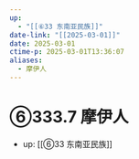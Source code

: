 ```yaml
---
up:
  - "[[⑥33 东南亚民族]]"
date-link: "[[2025-03-01]]"
date: 2025-03-01
ctime-p: 2025-03-01T13:36:07
aliases:
  - 摩伊人
---
```


# ⑥333.7 摩伊人

- up: [[⑥33 东南亚民族]]
